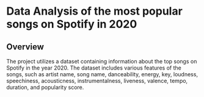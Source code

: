# Data Analysis of the most popular songs on Spotify in 2020

## Overview
The project utilizes a dataset containing information about the top songs on Spotify in the year 2020. The dataset includes various features of the songs, such as artist name, song name, danceability, energy, key, loudness, speechiness, acousticness, instrumentalness, liveness, valence, tempo, duration, and popularity score.

